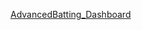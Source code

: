 [AdvancedBatting_Dashboard](https://public.tableau.com/views/MLB_Dashboard_16614932136830/Dashboard1?:language=en-US&:display_count=n&:origin=viz_share_link)
